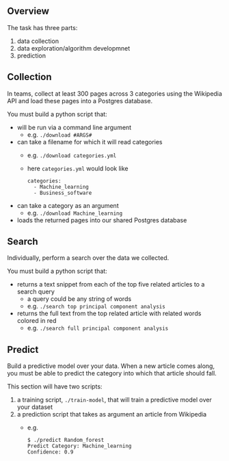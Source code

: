 ## Overview

The task has three parts:

1. data collection
1. data exploration/algorithm developmnet
1. prediction


## Collection

In teams, collect at least 300 pages across 3 categories using the Wikipedia API and load these pages into a Postgres database.

You must build a python script that:

- will be run via a command line argument 
    - e.g. `./download #ARGS#`
- can take a filename for which it will read categories
    - e.g. `./download categories.yml`
    - here `categories.yml` would look like
   
       ```
       categories:
         - Machine_learning
         - Business_software
       ``` 
- can take a category as an argument
    - e.g. `./download Machine_learning`
- loads the returned pages into our shared Postgres database

## Search

Individually, perform a search over the data we collected. 

You must build a python script that:

- returns a text snippet from each of the top five related articles to a search query
    - a query could be any string of words
    - e.g. `./search top principal component analysis`
- returns the full text from the top related article with related words colored in red
    - e.g. `./search full principal component analysis`

## Predict
Build a predictive model over your data. When a new article comes along, you must be able to predict the category into which that article should fall. 

This section will have two scripts:

1. a training script, `./train-model`, that will train a predictive model over your dataset
2. a prediction script that takes as argument an article from Wikipedia
    - e.g. 
    
      ```
      $ ./predict Random_forest
      Predict Category: Machine_learning
      Confidence: 0.9
      ```
